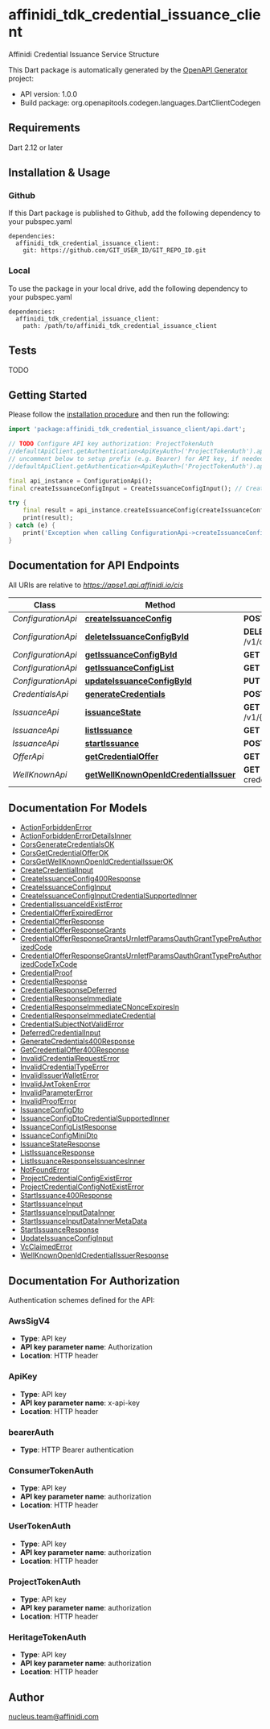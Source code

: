 # affinidi_tdk_credential_issuance_client

Affinidi Credential Issuance Service Structure

This Dart package is automatically generated by the [OpenAPI Generator](https://openapi-generator.tech) project:

- API version: 1.0.0
- Build package: org.openapitools.codegen.languages.DartClientCodegen

## Requirements

Dart 2.12 or later

## Installation & Usage

### Github

If this Dart package is published to Github, add the following dependency to your pubspec.yaml

```
dependencies:
  affinidi_tdk_credential_issuance_client:
    git: https://github.com/GIT_USER_ID/GIT_REPO_ID.git
```

### Local

To use the package in your local drive, add the following dependency to your pubspec.yaml

```
dependencies:
  affinidi_tdk_credential_issuance_client:
    path: /path/to/affinidi_tdk_credential_issuance_client
```

## Tests

TODO

## Getting Started

Please follow the [installation procedure](#installation--usage) and then run the following:

```dart
import 'package:affinidi_tdk_credential_issuance_client/api.dart';

// TODO Configure API key authorization: ProjectTokenAuth
//defaultApiClient.getAuthentication<ApiKeyAuth>('ProjectTokenAuth').apiKey = 'YOUR_API_KEY';
// uncomment below to setup prefix (e.g. Bearer) for API key, if needed
//defaultApiClient.getAuthentication<ApiKeyAuth>('ProjectTokenAuth').apiKeyPrefix = 'Bearer';

final api_instance = ConfigurationApi();
final createIssuanceConfigInput = CreateIssuanceConfigInput(); // CreateIssuanceConfigInput | Request body of create configuration

try {
    final result = api_instance.createIssuanceConfig(createIssuanceConfigInput);
    print(result);
} catch (e) {
    print('Exception when calling ConfigurationApi->createIssuanceConfig: $e\n');
}

```

## Documentation for API Endpoints

All URIs are relative to *https://apse1.api.affinidi.io/cis*

| Class              | Method                                                                                            | HTTP request                                                 | Description |
| ------------------ | ------------------------------------------------------------------------------------------------- | ------------------------------------------------------------ | ----------- |
| _ConfigurationApi_ | [**createIssuanceConfig**](doc//ConfigurationApi.md#createissuanceconfig)                         | **POST** /v1/configurations                                  |
| _ConfigurationApi_ | [**deleteIssuanceConfigById**](doc//ConfigurationApi.md#deleteissuanceconfigbyid)                 | **DELETE** /v1/configurations/{configurationId}              |
| _ConfigurationApi_ | [**getIssuanceConfigById**](doc//ConfigurationApi.md#getissuanceconfigbyid)                       | **GET** /v1/configurations/{configurationId}                 |
| _ConfigurationApi_ | [**getIssuanceConfigList**](doc//ConfigurationApi.md#getissuanceconfiglist)                       | **GET** /v1/configurations                                   |
| _ConfigurationApi_ | [**updateIssuanceConfigById**](doc//ConfigurationApi.md#updateissuanceconfigbyid)                 | **PUT** /v1/configurations/{configurationId}                 |
| _CredentialsApi_   | [**generateCredentials**](doc//CredentialsApi.md#generatecredentials)                             | **POST** /v1/{projectId}/credential                          |
| _IssuanceApi_      | [**issuanceState**](doc//IssuanceApi.md#issuancestate)                                            | **GET** /v1/{projectId}/issuance/state/{issuanceId}          |
| _IssuanceApi_      | [**listIssuance**](doc//IssuanceApi.md#listissuance)                                              | **GET** /v1/{projectId}/issuance                             |
| _IssuanceApi_      | [**startIssuance**](doc//IssuanceApi.md#startissuance)                                            | **POST** /v1/{projectId}/issuance/start                      |
| _OfferApi_         | [**getCredentialOffer**](doc//OfferApi.md#getcredentialoffer)                                     | **GET** /v1/{projectId}/offers/{issuanceId}                  |
| _WellKnownApi_     | [**getWellKnownOpenIdCredentialIssuer**](doc//WellKnownApi.md#getwellknownopenidcredentialissuer) | **GET** /v1/{projectId}/.well-known/openid-credential-issuer |

## Documentation For Models

- [ActionForbiddenError](doc//ActionForbiddenError.md)
- [ActionForbiddenErrorDetailsInner](doc//ActionForbiddenErrorDetailsInner.md)
- [CorsGenerateCredentialsOK](doc//CorsGenerateCredentialsOK.md)
- [CorsGetCredentialOfferOK](doc//CorsGetCredentialOfferOK.md)
- [CorsGetWellKnownOpenIdCredentialIssuerOK](doc//CorsGetWellKnownOpenIdCredentialIssuerOK.md)
- [CreateCredentialInput](doc//CreateCredentialInput.md)
- [CreateIssuanceConfig400Response](doc//CreateIssuanceConfig400Response.md)
- [CreateIssuanceConfigInput](doc//CreateIssuanceConfigInput.md)
- [CreateIssuanceConfigInputCredentialSupportedInner](doc//CreateIssuanceConfigInputCredentialSupportedInner.md)
- [CredentialIssuanceIdExistError](doc//CredentialIssuanceIdExistError.md)
- [CredentialOfferExpiredError](doc//CredentialOfferExpiredError.md)
- [CredentialOfferResponse](doc//CredentialOfferResponse.md)
- [CredentialOfferResponseGrants](doc//CredentialOfferResponseGrants.md)
- [CredentialOfferResponseGrantsUrnIetfParamsOauthGrantTypePreAuthorizedCode](doc//CredentialOfferResponseGrantsUrnIetfParamsOauthGrantTypePreAuthorizedCode.md)
- [CredentialOfferResponseGrantsUrnIetfParamsOauthGrantTypePreAuthorizedCodeTxCode](doc//CredentialOfferResponseGrantsUrnIetfParamsOauthGrantTypePreAuthorizedCodeTxCode.md)
- [CredentialProof](doc//CredentialProof.md)
- [CredentialResponse](doc//CredentialResponse.md)
- [CredentialResponseDeferred](doc//CredentialResponseDeferred.md)
- [CredentialResponseImmediate](doc//CredentialResponseImmediate.md)
- [CredentialResponseImmediateCNonceExpiresIn](doc//CredentialResponseImmediateCNonceExpiresIn.md)
- [CredentialResponseImmediateCredential](doc//CredentialResponseImmediateCredential.md)
- [CredentialSubjectNotValidError](doc//CredentialSubjectNotValidError.md)
- [DeferredCredentialInput](doc//DeferredCredentialInput.md)
- [GenerateCredentials400Response](doc//GenerateCredentials400Response.md)
- [GetCredentialOffer400Response](doc//GetCredentialOffer400Response.md)
- [InvalidCredentialRequestError](doc//InvalidCredentialRequestError.md)
- [InvalidCredentialTypeError](doc//InvalidCredentialTypeError.md)
- [InvalidIssuerWalletError](doc//InvalidIssuerWalletError.md)
- [InvalidJwtTokenError](doc//InvalidJwtTokenError.md)
- [InvalidParameterError](doc//InvalidParameterError.md)
- [InvalidProofError](doc//InvalidProofError.md)
- [IssuanceConfigDto](doc//IssuanceConfigDto.md)
- [IssuanceConfigDtoCredentialSupportedInner](doc//IssuanceConfigDtoCredentialSupportedInner.md)
- [IssuanceConfigListResponse](doc//IssuanceConfigListResponse.md)
- [IssuanceConfigMiniDto](doc//IssuanceConfigMiniDto.md)
- [IssuanceStateResponse](doc//IssuanceStateResponse.md)
- [ListIssuanceResponse](doc//ListIssuanceResponse.md)
- [ListIssuanceResponseIssuancesInner](doc//ListIssuanceResponseIssuancesInner.md)
- [NotFoundError](doc//NotFoundError.md)
- [ProjectCredentialConfigExistError](doc//ProjectCredentialConfigExistError.md)
- [ProjectCredentialConfigNotExistError](doc//ProjectCredentialConfigNotExistError.md)
- [StartIssuance400Response](doc//StartIssuance400Response.md)
- [StartIssuanceInput](doc//StartIssuanceInput.md)
- [StartIssuanceInputDataInner](doc//StartIssuanceInputDataInner.md)
- [StartIssuanceInputDataInnerMetaData](doc//StartIssuanceInputDataInnerMetaData.md)
- [StartIssuanceResponse](doc//StartIssuanceResponse.md)
- [UpdateIssuanceConfigInput](doc//UpdateIssuanceConfigInput.md)
- [VcClaimedError](doc//VcClaimedError.md)
- [WellKnownOpenIdCredentialIssuerResponse](doc//WellKnownOpenIdCredentialIssuerResponse.md)

## Documentation For Authorization

Authentication schemes defined for the API:

### AwsSigV4

- **Type**: API key
- **API key parameter name**: Authorization
- **Location**: HTTP header

### ApiKey

- **Type**: API key
- **API key parameter name**: x-api-key
- **Location**: HTTP header

### bearerAuth

- **Type**: HTTP Bearer authentication

### ConsumerTokenAuth

- **Type**: API key
- **API key parameter name**: authorization
- **Location**: HTTP header

### UserTokenAuth

- **Type**: API key
- **API key parameter name**: authorization
- **Location**: HTTP header

### ProjectTokenAuth

- **Type**: API key
- **API key parameter name**: authorization
- **Location**: HTTP header

### HeritageTokenAuth

- **Type**: API key
- **API key parameter name**: authorization
- **Location**: HTTP header

## Author

nucleus.team@affinidi.com
